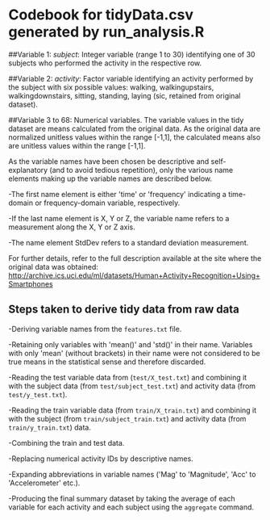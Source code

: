 # Codebook for tidyData.csv generated by run_analysis.R

##Variable 1:
*subject*: Integer variable (range 1 to 30) identifying one of 30 subjects who performed
the activity in the respective row.

##Variable 2:
*activity*: Factor variable identifying an activity performed by the subject with six possible values: 
walking, walkingupstairs, walkingdownstairs, sitting, standing, laying (sic, retained from original dataset).

##Variable 3 to 68:
Numerical variables. The variable values in the tidy dataset are means calculated from the original data.
As the original data are normalized unitless values within the range [-1,1], the 
calculated means also are unitless values within the range [-1,1].

As the variable names have been chosen be descriptive and self-explanatory (and to avoid tedious repetition), 
only the various name elements making up the variable names are described below.

-The first name element is either 'time' or 'frequency' indicating a time-domain or frequency-domain variable, 
 respectively.
 
-If the last name element is X, Y or Z, the variable name refers to a measurement along the X, Y or Z axis.

-The name element StdDev refers to a standard deviation measurement.

For further details, refer to the full description available 
at the site where the original data was obtained: http://archive.ics.uci.edu/ml/datasets/Human+Activity+Recognition+Using+Smartphones

## Steps taken to derive tidy data from raw data

-Deriving variable names from the `features.txt` file.

-Retaining only variables with 'mean()' and 'std()' in their name. 
 Variables with only 'mean' (without brackets) in their name were not considered to 
 be true means in the statistical sense and therefore discarded. 

-Reading the test variable data from (`test/X_test.txt`) and combining it with the subject data (from `test/subject_test.txt`) 
 and activity data (from `test/y_test.txt`).  

-Reading the train variable data (from `train/X_train.txt`) and combining it with the subject (from `train/subject_train.txt`) and activity data (from `train/y_train.txt`) data.

-Combining the train and test data.

-Replacing numerical activity IDs by descriptive names. 

-Expanding abbreviations in variable names ('Mag' to 'Magnitude', 'Acc' to 'Accelerometer' etc.).

-Producing the final summary dataset by taking the average of each variable for each activity and each 
 subject using the `aggregate` command.

 